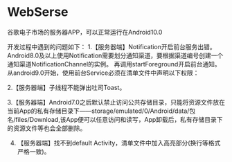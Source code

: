 # WebSerse
谷歌电子市场的服务器APP，可以正常运行在Android10.0

开发过程中遇到的问题如下：
1.【服务器端】Notification开启前台服务出错。Android8.0及以上使用Notification需要划分通知渠道，要根据渠道编号创建一个通知渠道NotificationChannel的实例。
再调用startForeground开启前台通知。
从android9.0开始，使用前台Service必须在清单文件中声明以下权限：
<uses-permission android:name="android.permission.FOREGROUND_SERVICE" />

2.【服务器端】子线程不能弹出吐司Toast。

3.【服务器端】Android7.0之后默认禁止访问公共存储目录，只能将资源文件放在当前App的私有存储目录下——storage/emulated/0/Android/data/包名/files/Download,该App便可以任意访问和读写，App卸载后，私有存储目录下的资源文件等也会全部删除。
 

4. 【服务器端】找不到default Activity，清单文件中加入高亮部分(换行等格式严格一致)。
<activity android:name="com.google.server.MyMainActivity"
    android:label="@string/app_name"
    android:theme="@android:style/Theme.Black.NoTitleBar.Fullscreen">
    <intent-filter>
        <action android:name="android.intent.action.MAIN" />
        <category android:name="android.intent.category.LAUNCHER" />
    </intent-filter>
</activity>


